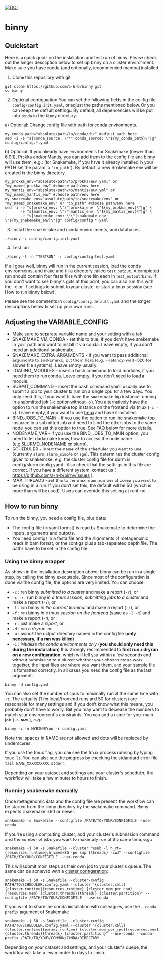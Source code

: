 [![DOI](https://zenodo.org/badge/327396590.svg)](https://zenodo.org/badge/latestdoi/327396590)



# binny

## Quickstart
Here is a quick guide on the installation and test run of binny. Please check out the longer description below to set up binny on a cluster environment.
Make sure you have conda (and optionally, recommended mamba) installed.

1) Clone this repository with git
```
git clone https://github.com/a-h-b/binny.git
cd binny
```

2) Optional configuration 
You can set the following fields in the config file `config/config.init.yaml`, or adjust the paths mentioned below. Or you can keep the default settings: By default, all dependencies will be put into `conda` in the `binny` directory.

a) Optional: Change config file with path for conda environments.
```
my_conda_path="absolute/path/to/conda/dir" #adjust path here
sed -i -e "s|conda_source: \"\"|conda_source: \"${my_conda_path}\"|g" config/config.*.yaml
```

b) Optional: If you already have environments for Snakemake (newer than 6.9.1), Prokka and/or Mantis, you can add them to the config file and binny will use them, e.g.:
(for Snakemake, if you have it already installed in your PATH set the param to `"in_path"`). By default, a new Snakemake env will be created in the binny directory.
```
my_prokka_env="absolute/path/to/prokka/env.yaml" or "my_named_prokka_env" #choose path/env here
my_mantis_env="absolute/path/to/mantis/env.yml" or "my_named_mantis_env" #choose path/env here
my_snakemake_env="absolute/path/to/snakemake/env" or "my_named_snakemake_env" or "in_path" #choose path/env here
sed -i -e "s|prokka_env: \"\"|prokka_env: \"${my_prokka_env}\"|g" \
       -e "s|mantis_env: \"\"|mantis_env: \"${my_mantis_env}\"|g" \
       -e "s|snakemake_env: \"\"|snakemake_env: \"${my_snakemake_env}\"|g" config/config.*.yaml
```

3) Install the snakemake and conda environments, and databases
```
./binny -i config/config.init.yaml 
```

4) Test run
```
./binny -l -n "TESTRUN" -r config/config.test.yaml
```
If all goes well, binny will run in the current session, load the conda environments, and make and fill a directory called `test_output`. A completed run should contain four fasta files with one bin each in `test_output/bins`. 
If you don't want to see binny's guts at this point, you can also run this with the -c or -f settings to submit to your cluster or start a tmux session (see How to run binny below). 

Please see the comments in `config/config.default.yaml` and the longer descriptions below to set up your own runs.

## Adjusting the VARIABLE_CONFIG
* Make sure to separate variable name and your setting with a tab
* SNAKEMAKE_VIA_CONDA - set this to true, if you don't have snakemake in your path and want to install it via conda. Leave empty, if you don't need an additional snakemake.
* SNAKEMAKE_EXTRA_ARGUMENTS - if you want to pass additional arguments to snakemake, put them here (e.g. --latency-wait=320 for slower file systems). Leave empty usually.
* LOADING_MODULES - insert a bash command to load modules, if you need them to run conda. Leave empty, if you don't need to load a module.
* SUBMIT_COMMAND - insert the bash command you'll usually use to submit a job to your cluster to run on a single cpu for a few days. You only need this, if you want to have the snakemake top instance running in a submitted job (`-c` option without `-x`). You alternatively have the option to run the snakemake top instance on the frontend via tmux (`-c -x`). Leave empty, if you want to use [tmux](https://github.com/tmux/tmux/wiki) and have it installed.
* BIND_JOBS_TO_MAIN - if you use the option to run the snakemake top instance in a submitted job and need to bind the other jobs to the same node, you can set this option to true. See FAQ below for more details.
* NODENAME_VAR - if you use the BIND_JOBS_TO_MAIN option, you need to let dadasnake know, how to access the node name (e.g.SLURMD_NODENAME on slurm).
* SCHEDULER - insert the name of the scheduler you want to use (currently `slurm`, `slurm_simple` or `sge`). This determines the cluster config given to snakemake, e.g. the cluster config file for slurm is config/slurm.config.yaml . Also check that the settings in this file are correct. If you have a different system, contact us ( https://github.com/a-h-b/binny/issues ).
* MAX_THREADS - set this to the maximum number of cores you want to be using in a run. If you don't set this, the default will be 50 (which is more than will be used). Users can override this setting at runtime.



## How to run binny
To run the binny, you need a config file, plus data: 
* The config file (in yaml format) is read by Snakemake to determine the inputs, arguments and outputs. 
* You need contigs in a fasta file and the alignments of metagenomic reads in bam format, or the contigs plus a tab-separated depth file. The paths have to be set in the config file. 

### Using the binny wrapper
As shown in the installation description above, binny can be run in a single step, by calling the binny executable. Since most of the configuration is done via the config file, the options are very limited. You can choose:
* `-c` : run binny *submitted to a cluster* and make a report (`-r`), or
* `-c -x` : run binny *in a tmux session, submitting jobs to a cluster* and make a report (`-r`), or
* `-l` : run binny *in the current terminal* and make a report (`-r`), or
* `-f` : run binny *in a tmux session on the frontend* (same as `-l -x`) and make a report (-r), or
* `-r` : just make a *report*, or 
* `-d` : run a *dryrun*, or 
* `-u` : *unlock* the output directory named in the config file (**only necessary, if a run was killed**)
* `-i` : *initialize the conda environments only* (**you should only need this during the installation**) 
It is strongly recommended to **first run a dryrun on a new configuration**, which will tell you within a few seconds and without submission to a cluster whether your chosen steps work together, the input files are where you want them, and your sample file is formatted correctly. In all cases you need the config file as the last argument. 
```
binny -d config.yaml
```
You can also set the number of cpus to maximally run at the same time with `-t`. The defaults (1 for local/frontend runs and 50 for clusters) are reasonable for many settings and if you don't know what this means, you probably don't have to worry. But you may want to decrease the numbers to match your environment's constraints.
You can add a name for your main job (`-n NAME`), e.g.:
```
binny -c -n MYBINNYrun -r config.yaml
```
Note that spaces in NAME are not allowed and dots will be replaced by underscores.

If you use the tmux flag, you can see the tmux process running by typing `tmux ls`. You can also see the progress by checking the stdandard error file `tail NAME_XXXXXXXXXX.stderr`.

Depending on your dataset and settings and your cluster's scheduler, the workflow will take a few minutes to hours to finish. 

### Running snakemake manually
Once metagenomic data and the config file are present, the workflow can be started from the binny directory by the snakemake command. Binny expects snakemake 6.9.1 or newer.
```
snakemake -s Snakefile --configfile /PATH/TO/YOUR/CONFIGFILE --use-conda
```
If you're using a computing cluster, add your cluster's submission command and the number of jobs you want to maximally run at the same time, e.g.:
```
snakemake -j 50 -s Snakefile --cluster "qsub -l h_rt={resources.runtime},h_vmem=8G -pe smp {threads} -cwd" --configfile /PATH/TO/YOUR/CONFIGFILE --use-conda 
```
This will submit most steps as their own job to your cluster's queue. The same can be achieved with a [cluster configuration](https://snakemake.readthedocs.io/en/stable/executing/cluster-cloud.html#cluster-execution):
```
snakemake -j 50 -s Snakefile --cluster-config PATH/TO/SCHEDULER.config.yaml --cluster "{cluster.call} {cluster.runtime}{resources.runtime} {cluster.mem_per_cpu}{resources.mem} {cluster.threads}{threads} {cluster.partition}" --configfile /PATH/TO/YOUR/CONFIGFILE --use-conda
```
If you want to share the conda installation with colleagues, use the `--conda-prefix` argument of Snakemake
```
snakemake -j 50 -s Snakefile --cluster-config PATH/TO/SCHEDULER.config.yaml --cluster "{cluster.call} {cluster.runtime}{params.runtime} {cluster.mem_per_cpu}{resources.mem} {cluster.threads}{threads} {cluster.partition}" --use-conda --conda-prefix /PATH/TO/YOUR/COMMON/CONDA/DIRECTORY
```
Depending on your dataset and settings, and your cluster's queue, the workflow will take a few minutes to days to finish.
